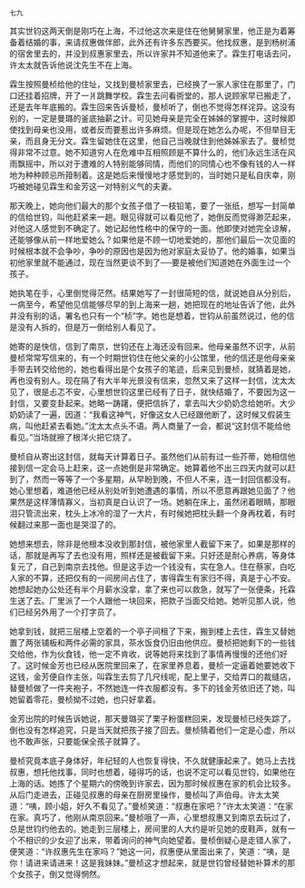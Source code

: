     七九 

   其实世钧这两天倒是刚巧在上海，不过他这次来是住在他舅舅家里，他正是为着筹备着结婚的事，来请叔惠做伴郎，此外还有许多东西要买。他找叔惠，是到杨树浦的宿舍里去的，并没到叔惠家里去，所以许家并不知道他来了。霖生打电话去问，许太太就告诉他说沈先生不在上海。

   霖生按照曼桢给他的住址，又找到曼桢家里去，已经换了一家人家住在那里了，门口还挂着招牌，开了一爿跳舞学校。霖生去问看衖堂的，那人说顾家早已搬走了，还是去年年底搬的。霖生回来告诉曼桢，曼桢听了，倒也不觉得怎样诧异。这没有别的，一定是曼璐的釜底抽薪之计。可见她母亲是完全在姊姊的掌握中，这时候即使找到母亲也没用，或者反而要惹出许多麻烦。但是现在她怎么办呢，不但举目无亲，而且身无分文。霖生留她住在这里，他自己当晚就住到他姊姊家去了。曼桢觉得非常不过意。她不知道穷人在危难中互相照顾是不算什么的，他们永远生活在风雨飘摇中，所以对于遭难的人特别能够同情，而他们的同情心也不像有钱的人一样地为种种顾忌所箝制着。这是她后来慢慢地才感觉到的，当时她只是私自庆幸，刚巧被她碰见霖生和金芳这一对特别义气的夫妻。

   那天晚上，她向他们最大的那个女孩子借了一枝铅笔，要了一张纸，想写一封简单的信给世钧，叫他赶紧来一趟。眼见得就可以看见他了，她倒反而觉得渺茫起来，对他这人感觉到不确定了。她记起他性格中的保守的一面。他即使对她完全谅解，还能够像从前一样地爱她么？如果他是不顾一切地爱她的，那他们最后一次见面的时候根本就不会争吵，争吵的原因也是因为他对家庭太妥协了。他的婚事，如果当初他家里就不能通过，现在当然更谈不到了──要是被他们知道她在外面生过一个孩子。

   她执笔在手，心里倒觉得茫然。结果她写了一封很简短的信，就说她自从分别后，一病至今，希望他见信能够尽早的到上海来一趟，她把现在的地址告诉了他，此外并没有别的话，署名也只有一个“桢”字。她也是想着，世钧从前虽然说过，他的信是没有人拆的，但是万一倒给别人看见了。

   她寄的是快信，信到了南京，世钧还在上海还没有回来。他母亲虽然不识字，从前曼桢常常写信来的，有一个时期世钧住在他父亲的小公馆里，他的信还是他母亲亲手带去转交给他的，她也看得出是个女孩子的笔迹，后来见到曼桢，就猜着是她，再也没有别人。现在隔了有大半年光景没有信来，忽然又来了这样一封信，沈太太见了，很是忐忑不安，心里想世钧这里已经有了日子，就快结婚了，不要因为这一封信，又要变卦起来。她略一踌躇，便把信拆了，拿去叫大少奶奶念给她听。大少奶奶读了一遍，因道：“我看这神气，好像这女人已经跟他断了，这时候又假装生病，叫他赶紧去看她。”沈太太点头不语。两人商量了一会，都说“这封信不能给他看见。”当场就擦了根洋火把它烧了。

   曼桢自从寄出这封信，就每天计算着日子。虽然他们从前有过一些芥蒂，她相信他接到信一定会马上赶来，这一点她倒是非常确定。她算着他不出三四天内就可以赶到了，然而一等等了一个多星期，从早盼到晚，不但人不来，连一封回信都没有。她心里想着，难道他已经从别处听到她遭遇的事情，所以不愿意再跟她见面了？他果然是这样薄情寡义，当初真是白认识了一场。她躺在床上，虽然闭着眼睛，那眼泪只管流出来，枕头上冰冷的湿了一大片，有时候她把枕头翻一个身再枕着，有时候翻过来那一面也是哭湿了的。

   她想来想去，除非是他根本没收到那封信，被他家里人截留下来了。如果是那样的话，那就是再写了去也没有用，照样还是被截留下来。只好还是耐心养病，等身体复元了，自己到南京去找他。但是这手边一个钱没有，实在急人。住在蔡家，白吃人家的不算，还把仅有的一间房间占住了，害得霖生有家归不得，真是于心不安。她想起她办公处还有半个月薪水没拿，拿了来也可以救急，就写了一张便条，托霖生送了去。厂里派了一个人跟他一块回来，把款子当面交给她。她听见那人说，他们已经另外用了一个打字员了。

   她拿到钱，就把三层楼上空着的一个亭子间租了下来，搬到楼上去住，霖生又替她置了两张铺板和两件必需的家具，茶水饭食仍旧由他供应。曼桢把她剩下的一些钱交给他，作为伙食钱，他一定不肯收，说等她将来找到了事情再慢慢的还他们好了。这时候金芳也已经从医院里回来了，在家里养息着，曼桢一定逼着她要她收下这钱，金芳便自作主张，叫霖生去剪了几尺线呢，配上里子，交给弄口的裁缝店，替曼桢做了一件夹袍子，不然她连一件衣服都没有。多下的钱金芳依旧还了她，叫她留着零花，曼桢拗不过她，也只好拿着。

   金芳出院的时候告诉她说，那天曼璐买了栗子粉蛋糕回来，发现曼桢已经失踪了，倒也没有怎样追究，只是当天就把孩子接了回去。曼桢猜着他们一定是心虚，所以也不敢声张，只要能保全孩子就算了。

   曼桢究竟本底子身体好，年纪轻的人也恢复得快，不久就健康起来了。她马上去找叔惠，想托他找事，同时也想着，碰得巧的话，也说不定可以看见世钧，如果他在上海的话。她拣了个星期六的傍晚到许家去，因为那时候叔惠在家的机会比较多。从后门走进去，正碰见叔惠的母亲在厨房里操作，曼桢叫了声伯母。许太太笑道：“咦，顾小姐，好久不看见了。”曼桢笑道：“叔惠在家吧？”许太太笑道：“在家在家。真巧了，他刚从南京回来。”曼桢哦了一声，心里想叔惠又到南京去玩过了，总是世钧约他去的。她走到三层楼上，房间里的人大约是听见她的皮鞋声，就有一个不相识的少女迎了出来，带着询问的神气向她望着。曼桢倒疑心是走错人家了，便笑道：“许叔惠先生在家吗？”她这一问，叔惠便从里面出来了，笑道：“咦，是你！请进来请进来！这是我妹妹。”曼桢这才想起来，就是世钧曾经替她补算术的那个女孩子，倒又觉得惘然。

